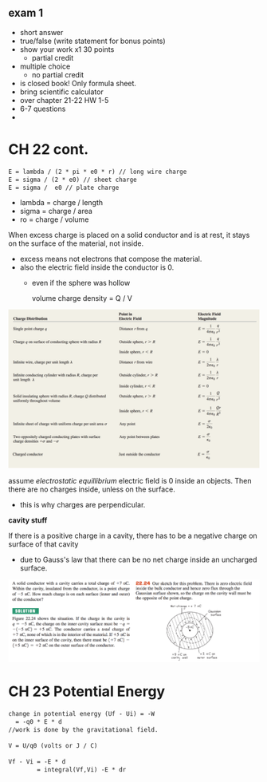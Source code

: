 ## exam 1
- short answer
- true/false (write statement for bonus points)
- show your work x1 30 points
  - partial credit
- multiple choice
  - no partial credit
- is closed book! Only formula sheet.
- bring scientific calculator
- over chapter 21-22 HW 1-5
- 6-7 questions
-

# CH 22 cont.

    E = lambda / (2 * pi * e0 * r) // long wire charge
    E = sigma / (2 * e0) // sheet charge
    E = sigma /  e0 // plate charge

- lambda = charge / length
- sigma = charge / area
- ro = charge / volume

When excess charge is placed on a solid conductor and is at rest, it stays on the surface of the material, not inside.
- excess means not electrons that compose the material.
- also the electric field inside the conductor is 0.
  - even if the sphere was hollow

    volume charge density = Q / V

![](charge.png)

assume *electrostatic equillibrium* electric field is 0 inside an objects. Then there are no charges inside, unless on the surface.
- this is why charges are perpendicular.

**cavity stuff**

If there is a positive charge in a cavity, there has to be a negative charge on surface of that cavity
- due to Gauss's law that there can be no net charge inside an uncharged surface.



![](cavity.png)

# CH 23 Potential Energy

    change in potential energy (Uf - Ui) = -W
      = -q0 * E * d
    //work is done by the gravitational field.

    V = U/q0 (volts or J / C)

    Vf - Vi = -E * d
            = integral(Vf,Vi) -E * dr
